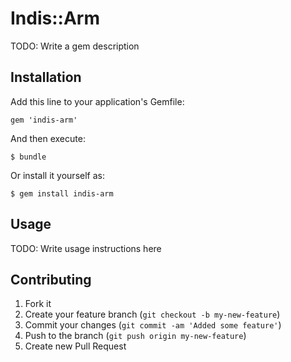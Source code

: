 # Indis::Arm

TODO: Write a gem description

## Installation

Add this line to your application's Gemfile:

    gem 'indis-arm'

And then execute:

    $ bundle

Or install it yourself as:

    $ gem install indis-arm

## Usage

TODO: Write usage instructions here

## Contributing

1. Fork it
2. Create your feature branch (`git checkout -b my-new-feature`)
3. Commit your changes (`git commit -am 'Added some feature'`)
4. Push to the branch (`git push origin my-new-feature`)
5. Create new Pull Request
